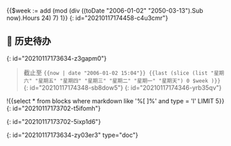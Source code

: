 {{$week := add (mod (div ((toDate "2006-01-02" "2050-03-13").Sub now).Hours 24) 7) 1}}
{: id="20210117174458-c4u3cmr"}

## 🎉️ 历史待办
{: id="20210117173634-z3gapm0"}

> 截止至 `{{now | date "2006-01-02 15:04"}} {{last (slice (list "星期六" "星期五" "星期四" "星期三" "星期二" "星期一" "星期天") 0 $week )}}`
> {: id="20210117174348-sb8dow5"}
{: id="20210117174346-yrb35qv"}

!{{select * from blocks where markdown like '%[ ]%' and type = 'l' LIMIT 5}}
{: id="20210117173702-t5ifomh"}

{: id="20210117173702-5ixp1d6"}


{: id="20210117173634-zy03er3" type="doc"}
